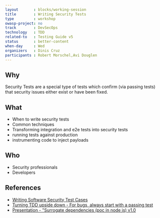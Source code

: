 ```yaml
---
layout       : blocks/working-session
title        : Writing Security Tests
type         : workshop
owasp-project: no
track        : DevSecOps
technology   : TDD
related-to   : Testing Guide v5
status       : better-content
when-day     : Wed
organizers   : Dinis Cruz
participants : Robert Morschel,Avi Douglen
---
```


## Why

Security Tests are a special type of tests which confirm (via passing tests) that security issues either exist or have been fixed.

## What

 - When to write security tests
 - Common techniques
 - Transforming integration and e2e tests into security tests
 - running tests against production
 - instrumenting code to inject payloads

## Who

 - Security professionals
 - Developers

## References

 - [Writing Software Security Test Cases](https://www.qasec.com/2007/01/writing-software-security-test-cases.html)
 - [Turning TDD upside down - For bugs, always start with a passing test](http://blog.diniscruz.com/2016/09/presentation-turning-tdd-upside-down.html)
 - [Presentation - "Surrogate dependencies (poc in node js) v1.0](http://blog.diniscruz.com/2016/09/presentation-surrogate-dependencies-in.html)

